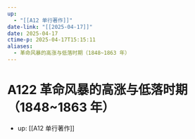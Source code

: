 ```yaml
---
up:
  - "[[A12 单行著作]]"
date-link: "[[2025-04-17]]"
date: 2025-04-17
ctime-p: 2025-04-17T15:15:11
aliases:
  - 革命风暴的高涨与低落时期（1848~1863 年）
---
```


# A122 革命风暴的高涨与低落时期（1848~1863 年）

- up: [[A12 单行著作]]
